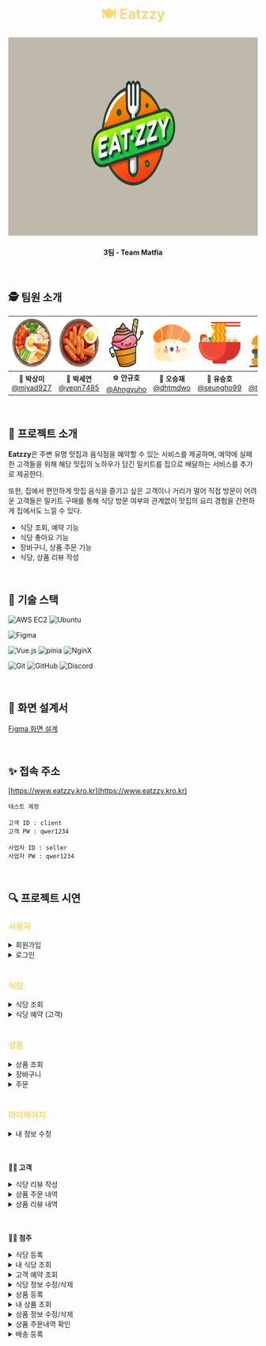 <br>

<h1 align="center" style="color: #FFD675;">🍽️ Eatzzy </h1>

<div align="center">
  <img src="/public/image/logo.png" alt="eatzzy logo" width="800" height="400" />
</div>

<h4 align="center">3팀 - Team Matfia </h4>

<br>

## 🕵️ 팀원 소개

<div align="center">

| <img src="/public/image/bibim.png" width="100" height="100"/> | <img src="/public/image/tteok.png" width="100" height="100"/> | <img src="/public/image/icecream.png" width="100" height="100"/> | <img src="/public/image/sushi.png" width="100" height="100"/> | <img src="/public/image/ramen.png" width="100" height="100"/> |  <img src="/public/image/burger.png" width="100" height="100"/>  |
| :-----------------------------------------------------------: | :-----------------------------------------------------------: | :--------------------------------------------------------------: | :-----------------------------------------------------------: | :-----------------------------------------------------------: | :--------------------------------------------------------------: |
|  🐰 **박상미**<br/>[@miyad927](https://github.com/miyad927)   |  🧶 **박세연**<br/>[@yeon7485](https://github.com/yeon7485)   |    ⚽ **안규호**<br/>[@Ahngyuho](https://github.com/Ahngyuho)    |   🤪 **오승재**<br/>[@dhtmdwo](https://github.com/dhtmdwo)    | 🐢 **유승호**<br/>[@seungho99](https://github.com/seungho99)  | 🐉 **천태훈**<br/>[@taehoon0518](https://github.com/taehoon0518) |

</div>
<br>

## 🍕 프로젝트 소개

**Eatzzy**은 주변 유명 맛집과 음식점을 예약할 수 있는 서비스를 제공하며, 예약에 실패한 고객들을 위해 해당 맛집의 노하우가 담긴 밀키트를 집으로 배달하는 서비스를 추가로 제공한다.

또한, 집에서 편안하게 맛집 음식을 즐기고 싶은 고객이나 거리가 멀어 직접 방문이 어려운 고객들은 밀키트 구매를 통해 식당 방문 여부와 관계없이 맛집의 요리 경험을 간편하게 집에서도 느낄 수 있다.

- 식당 조회, 예약 기능
- 식당 좋아요 기능
- 장바구니, 상품 주문 기능
- 식당, 상품 리뷰 작성

<br>

## 🍔 기술 스택

![AWS EC2](https://img.shields.io/badge/Amazon%20EC2-FF9900?style=for-the-badge&logo=Amazon%20EC2&logoColor=white)
![Ubuntu](https://img.shields.io/badge/ubuntu-E95420?style=for-the-badge&logo=ubuntu&logoColor=FFFFFF)

![Figma](https://img.shields.io/badge/figma-F24E1E.svg?style=for-the-badge&logo=figma&logoColor=white)

![Vue.js](https://img.shields.io/badge/vue.js-%2335495e.svg?style=for-the-badge&logo=vuedotjs&logoColor=%234FC08D) ![pinia](https://img.shields.io/badge/Pinia-ffd859?style=for-the-badge&logoColor=black) ![NginX](https://img.shields.io/badge/NginX-009639?style=for-the-badge&logo=nginx&logoColor=white)

![Git](https://img.shields.io/badge/git-%23F05033.svg?style=for-the-badge&logo=git&logoColor=white)
![GitHub](https://img.shields.io/badge/github-%23121011.svg?style=for-the-badge&logo=github&logoColor=white)
![Discord](https://img.shields.io/badge/Discord-5865F2.svg?style=for-the-badge&logo=discord&logoColor=white)

<br>

## 🎨 화면 설계서

[Figma 화면 설계](https://www.figma.com/design/leR9n5pKxLlldYIoeHpF1D/Eatzzy?node-id=0-1&t=tfu1BcA8m6TsxtLC-1)

<br>

## ✨ 접속 주소

[https://www.eatzzy.kro.kr](https://www.eatzzy.kro.kr)

```
테스트 계정

고객 ID : client
고객 PW : qwer1234

사업자 ID : seller
사업자 PW : qwer1234
```

<br>

## 🔍 프로젝트 시연

<h3 style="color: #ffd859">사용자</h3>
<details>
  <summary>회원가입</summary>
  <div markdown="1">
  <img src="/public/gif/회원가입.gif" alt="회원가입" />
  <br>
  </div>
</details>

<details>
  <summary>로그인</summary>
  <div markdown="1">
    <img src="/public/gif/로그인.gif" alt="로그인" />
  <br>
  </div>
</details>

<br>

<h3 style="color: #ffd859">식당</h3>

<details>
  <summary>식당 조회</summary>
  <div markdown="1">
  <img src="/public/gif/식당조회.gif" alt="식당조회" />
  <br>

  </div>
</details>

<details>
  <summary>식당 예약 (고객)</summary>
  <div markdown="1">
  <img src="/public/gif/식당예약.gif" alt="식당예약" />
  <br>

  </div>
</details>

<br>

<h3 style="color: #ffd859">상품</h3>

<details>
  <summary>상품 조회</summary>
   <div markdown="1">
     <img src="/public/gif/상품페이지에서상품상세페이지와장바구니이동.gif" alt="상품조회" />
     <img src="/public/gif/상품페이지에서장바구니이동.gif" alt="상품조회" />
  <br>
  </div>
</details>

<details>
  <summary>장바구니</summary>
   <div markdown="1">
   <img src="/public/gif/장바구니상세기능및전체상품주문으로주문이동.gif" alt="장바구니" />
   <img src="/public/gif/선택상품주문.gif" alt="장바구니" />
  <br>
  </div>
</details>

<details>
  <summary>주문</summary>
   <div markdown="1">
  <br>
  </div>
</details>

<br>

<h3 style="color: #ffd859">마이페이지</h3>

<details>
  <summary>내 정보 수정</summary>
  <div markdown="1">
  <img src="/public/gif/내정보수정.gif" alt="내정보수정"/>
  <br>
  </div>
</details>

<br>
<br>

**🙋‍♀️ 고객**

<details>
  <summary>식당 리뷰 작성</summary>
  <div markdown="1">
  <img src="/public/gif/식당리뷰작성.gif" alt="식당리뷰작성"/>
  <br>
  </div>
</details>

<details>
  <summary>상품 주문 내역</summary>
  <div markdown="1">
  <img src="/public/gif/고객_주문내역조회.gif" alt="고객주문내역"/>
  <br>
  </div>
</details>

<details>
  <summary>상품 리뷰 내역</summary>
  <div markdown="1">
  <img src="/public/gif/고객_주문내역조회.gif" alt="고객주문내역"/>
  <br>
  </div>
</details>

<br>
<br>

**👨‍🍳 점주**

<details>
  <summary>식당 등록</summary>
  <div markdown="1">
    <img src="/public/gif/점주_식당등록.gif" alt="식당등록"/>
  <br>
  </div>
</details>

<details>
  <summary>내 식당 조회</summary>
  <div markdown="1">
  <img src="/public/gif/점주_식당조회.gif" alt="점주 식당조회"/>
  <br>
  </div>
</details>

<details>
  <summary>고객 예약 조회</summary>
  <div markdown="1">
    <img src="/public/gif/점주_예약내역.gif" alt="점주 예약내역"/>
  <br>
  </div>
</details>

<details>
  <summary>식당 정보 수정/삭제</summary>
  <div markdown="1">
  <img src="/public/gif/식당 수정.gif" alt="점주 식당수정"/>
  <img src="/public/gif/식당삭제.gif" alt="점주 식당삭제"/>
  <br>
  </div>
</details>

<details>
  <summary>상품 등록</summary>
  <div markdown="1">
  <img src="/public/gif/내 상품 등록.gif" alt="점주 상품등록"/>
  <br>
  </div>
</details>

<details>
  <summary>내 상품 조회</summary>
  <div markdown="1">
  <img src="/public/gif/등록한 상품 조회.gif" alt="점주 상품조회"/>
  <br>
  </div>
</details>

<details>
  <summary>상품 정보 수정/삭제</summary>
  <div markdown="1">
  <img src="/public/gif/상품 수정.gif" alt="점주 상품수정"/>
  <img src="/public/gif/상품 삭제.gif" alt="점주 식당삭제"/>
  <br>
  </div>
</details>

<details>
  <summary>상품 주문내역 확인</summary>
  <div markdown="1">
  <img src="/public/gif/주문내역확인.gif" alt="점주 주문확인"/>
  <br>
  </div>
</details>

<details>
  <summary>배송 등록</summary>
  <div markdown="1">
  <img src="/public/gif/배송등록.gif" alt="점주 배송등록"/>
  <br>
  </div>
</details>

<br>
